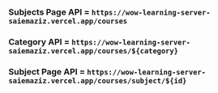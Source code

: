 ### Subjects Page API = `https://wow-learning-server-saiemaziz.vercel.app/courses`

### Category API = `https://wow-learning-server-saiemaziz.vercel.app/courses/${category}`

### Subject Page API = `https://wow-learning-server-saiemaziz.vercel.app/courses/subject/${id}`

